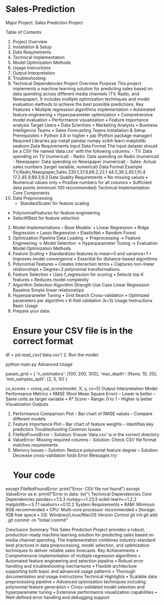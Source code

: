 # Sales-Prediction
Major Project: Sales Prediction Project 

Table of Contents
1.	Project Overview
2.	Installation & Setup
3.	Data Requirements
4.	Technical Implementation
5.	Model Optimization Methods
6.	Usage Instructions
7.	Output Interpretation
8.	Troubleshooting
9.	Technical Dependencies
Project Overview
Purpose
This project implements a machine learning solution for predicting sales based on data spending across different media channels (TV, Radio, and Newspaper). It includes multiple optimization techniques and model evaluation methods to achieve the best possible predictions.
Key Features
•	Multiple regression algorithms implementation
•	Automated feature engineering
•	Hyperparameter optimization
•	Comprehensive model evaluation
•	Performance visualization
•	Feature importance analysis
Target Users
•	Data Scientists
•	Marketing Analysts
•	Business Intelligence Teams
•	Sales Forecasting Teams
Installation & Setup
Prerequisites
•	Python 3.8 or higher
•	pip (Python package manager)
Required Libraries
pip install pandas numpy scikit-learn matplotlib seaborn
Data Requirements
Input Data Format
The input dataset should be a CSV file named ‘data.csv’ with the following columns: - TV: Data spending on TV (numerical) - Radio: Data spending on Radio (numerical) - Newspaper: Data spending on Newspaper (numerical) - Sales: Actual sales numbers (target variable, numerical)
Data Format Example
TV,Radio,Newspaper,Sales
230.1,37.8,69.2,22.1
44.5,39.3,45.1,10.4
17.2,45.9,69.3,9.3
Data Quality Requirements
•	No missing values
•	Numerical values only
•	Positive numbers for all columns
•	Sufficient data points (minimum 100 recommended)
Technical Implementation
Core Components
1.	Data Preprocessing
 	- StandardScaler for feature scaling
- PolynomialFeatures for feature engineering
- SelectKBest for feature selection
2.	Model Implementations
–	Base Models:
•	Linear Regression
•	Ridge Regression
•	Lasso Regression
•	ElasticNet
•	Random Forest
3.	Optimization Pipeline
 	Data Loading → Preprocessing → Feature Engineering → Model Selection → Hyperparameter Tuning → Evaluation
Model Optimization Methods
1. Feature Scaling
•	Standardizes features to mean=0 and variance=1
•	Improves model convergence
•	Essential for distance-based algorithms
2. Polynomial Features
•	Creates interaction terms
•	Captures non-linear relationships
•	Degree=2 polynomial transformations
3. Feature Selection
•	Uses f_regression for scoring
•	Selects top K features
•	Reduces model complexity
4. Algorithm Selection
Algorithm	Strength	Use Case
Linear Regression	Baseline	Simple linear relationships
5. Hyperparameter Tuning
•	Grid Search Cross-validation
•	Optimized parameters per algorithm
•	K-fold validation (k=5)
Usage Instructions
Basic Usage
1.	Prepare your data:
 	# Ensure your CSV file is in the correct format
df = pd.read_csv('data.csv')
2.	Run the model:
 	
python main.py
Advanced Usage

param_grid = {
    'n_estimators': [100, 200, 300],
    'max_depth': [None, 10, 20],
    'min_samples_split': [2, 5, 10]
}


cv_scores = cross_val_score(model, X, y, cv=5)
Output Interpretation
Model Performance Metrics
•	RMSE (Root Mean Square Error)
–	Lower is better
–	Same units as target variable
•	R² Score
–	Range: 0 to 1
–	Higher is better
Visualization Outputs
1.	Performance Comparison Plot
–	Bar chart of RMSE values
–	Compare different models
2.	Feature Importance Plot
–	Bar chart of feature weights
–	Identifies key predictors
Troubleshooting
Common Issues
1.	FileNotFoundError
–	Solution: Ensure ‘data.csv’ is in the correct directory
2.	ValueError: Missing required columns
–	Solution: Check CSV file format matches requirements
3.	Memory Issues
–	Solution: Reduce polynomial feature degree
–	Solution: Decrease cross-validation folds
Error Messages
try:
    # Your code
except FileNotFoundError:
    print("Error: CSV file not found")
except ValueError as e:
    print(f"Error in data: {e}")
Technical Dependencies
Core Dependencies
pandas==1.5.3
numpy==1.23.5
scikit-learn==1.2.2
matplotlib==3.7.1
seaborn==0.12.2
System Requirements
•	RAM: Minimum 8GB recommended
•	CPU: Multi-core processor recommended
•	Storage: 1GB free space
•	OS: Windows/Linux/MacOS
Version Control
git init
git add .
git commit -m "Initial commit"

Conclusion
Summary
This Sales Prediction Project provides a robust, production-ready machine learning solution for predicting sales based on media channel spending. The implementation combines industry-standard best practices in data preprocessing, model selection, and optimization techniques to deliver reliable sales forecasts.
Key Achievements
•	Comprehensive implementation of multiple regression algorithms
•	Automated feature engineering and selection pipeline
•	Robust error handling and troubleshooting mechanisms
•	Flexible architecture supporting both basic and advanced usage patterns
•	Thorough documentation and usage instructions
Technical Highlights
•	Scalable data preprocessing pipeline
•	Advanced optimization techniques including polynomial feature generation
•	Cross-validated model selection and hyperparameter tuning
•	Extensive performance visualization capabilities
•	Well-defined error handling and debugging support


